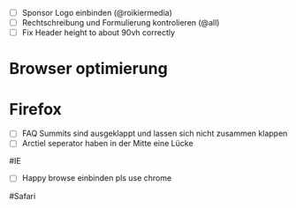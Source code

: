 - [ ] Sponsor Logo einbinden (@roikiermedia)
- [ ] Rechtschreibung und Formulierung kontrolieren (@all)
- [ ] Fix Header height to about 90vh correctly

# Browser optimierung


# Firefox
- [ ] FAQ Summits sind ausgeklappt und lassen sich nicht zusammen klappen
- [ ] Arctiel seperator haben in der Mitte eine Lücke

#IE
- [ ] Happy browse einbinden pls use chrome

#Safari
